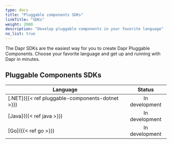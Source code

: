 ```yaml
---
type: docs
title: "Pluggable components SDKs"
linkTitle: "SDKs"
weight: 2000
description: "Develop pluggable components in your favorite language"
no_list: true
---
```


The Dapr SDKs are the easiest way for you to create Dapr Pluggable Components. Choose your favorite language and get up and running with Dapr in minutes.


## Pluggable Components SDKs

| Language | Status |
|----------|:------:|
| [.NET]({{< ref pluggable-components-dotnet >}}) | In development |
| [Java]({{< ref java >}}) | In development |
| [Go]({{< ref go >}}) | In development |
